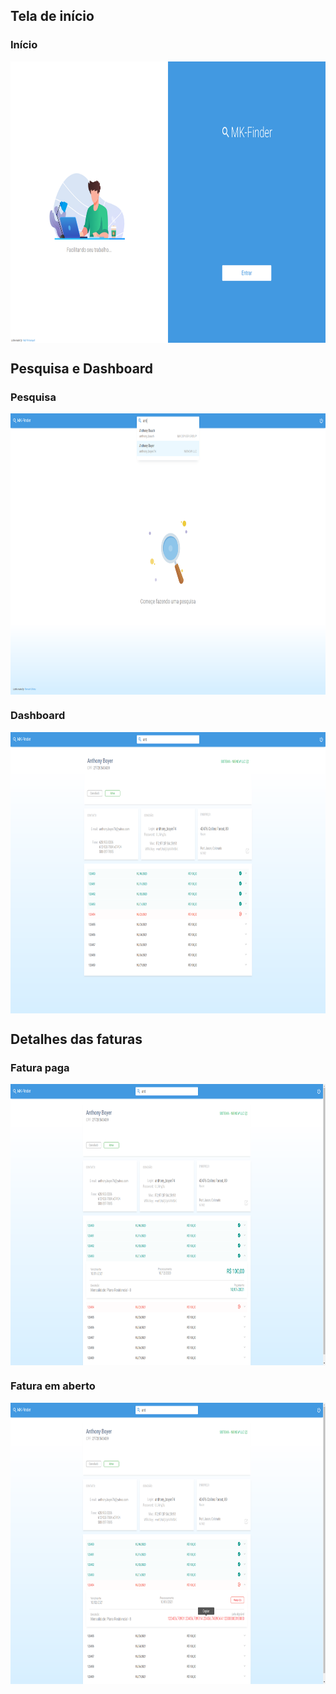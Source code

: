 ## Tela de início

### Início



<img align="center" width="800" height="450" src=".github/Start.png" />







## Pesquisa e Dashboard



### Pesquisa



<img align="center" width="800" height="450" src=".github/Search.png" />







### Dashboard



<img align="center" width="800" height="450" src=".github/Dashboard.png" />











## Detalhes das faturas



### Fatura paga

<img align="center" width="800" height="450" src=".github/Invoice-paid.png" />









### Fatura em aberto

<img align="center" width="800" height="450" src=".github/Invoice-open.png" />
